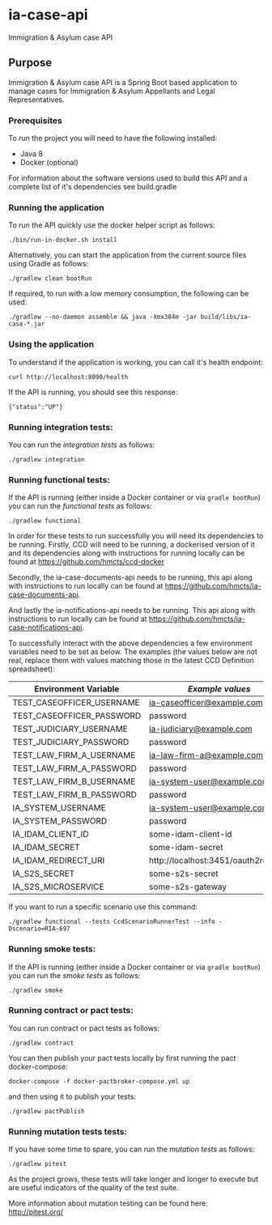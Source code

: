 # ia-case-api

Immigration &amp; Asylum case API

## Purpose

Immigration &amp; Asylum case API is a Spring Boot based application to manage cases for Immigration & Asylum Appellants and Legal Representatives.

### Prerequisites

To run the project you will need to have the following installed:

* Java 8
* Docker (optional)

For information about the software versions used to build this API and a complete list of it's dependencies see build.gradle

### Running the application

To run the API quickly use the docker helper script as follows:

```
./bin/run-in-docker.sh install
```


Alternatively, you can start the application from the current source files using Gradle as follows:

```
./gradlew clean bootRun
```

If required, to run with a low memory consumption, the following can be used:

```
./gradlew --no-daemon assemble && java -Xmx384m -jar build/libs/ia-case-*.jar
```

### Using the application

To understand if the application is working, you can call it's health endpoint:

```
curl http://localhost:8090/health
```

If the API is running, you should see this response:

```
{"status":"UP"}
```

### Running integration tests:


You can run the *integration tests* as follows:

```
./gradlew integration
```

### Running functional tests:

If the API is running (either inside a Docker container or via `gradle bootRun`) you can run the *functional tests* as follows:

```
./gradlew functional
```

In order for these tests to run successfully you will need its dependencies to be running.  Firstly, CCD will need to be running, a dockerised version of it and its dependencies along with instructions for running locally can be found at https://github.com/hmcts/ccd-docker

Secondly, the ia-case-documents-api needs to be running, this api along with instructions to run locally can be found at https://github.com/hmcts/ia-case-documents-api. 

And lastly the ia-notifications-api needs to be running.  This api along with instructions to run locally can be found at https://github.com/hmcts/ia-case-notifications-api.

To successfully interact with the above dependencies a few environment variables need to be set as below. The examples (the values below are not real, replace them with values matching those in the latest CCD Definition spreadsheet):

| Environment Variable | *Example values*  |
|----------------------|----------|
| TEST_CASEOFFICER_USERNAME  |  ia-caseofficer@example.com |
| TEST_CASEOFFICER_PASSWORD  |  password |
| TEST_JUDICIARY_USERNAME  |  ia-judiciary@example.com |
| TEST_JUDICIARY_PASSWORD  |  password |
| TEST_LAW_FIRM_A_USERNAME  |  ia-law-firm-a@example.com |
| TEST_LAW_FIRM_A_PASSWORD  |  password |
| TEST_LAW_FIRM_B_USERNAME  |  ia-system-user@example.com |
| TEST_LAW_FIRM_B_PASSWORD  |  password |
| IA_SYSTEM_USERNAME  |  ia-system-user@example.com |
| IA_SYSTEM_PASSWORD  |  password |
| IA_IDAM_CLIENT_ID  |  some-idam-client-id |
| IA_IDAM_SECRET  |  some-idam-secret |
| IA_IDAM_REDIRECT_URI  |  http://localhost:3451/oauth2redirect |
| IA_S2S_SECRET  |  some-s2s-secret |
| IA_S2S_MICROSERVICE  |  some-s2s-gateway |

If you want to run a specific scenario use this command:

```
./gradlew functional --tests CcdScenarioRunnerTest --info -Dscenario=RIA-697
```

### Running smoke tests:

If the API is running (either inside a Docker container or via `gradle bootRun`) you can run the *smoke tests* as follows:

```
./gradlew smoke
```

### Running contract or pact tests:

You can run contract or pact tests as follows:

```
./gradlew contract
```

You can then publish your pact tests locally by first running the pact docker-compose:

```
docker-compose -f docker-pactbroker-compose.yml up

```

and then using it to publish your tests:

```
./gradlew pactPublish
```


### Running mutation tests tests:

If you have some time to spare, you can run the *mutation tests* as follows:

```
./gradlew pitest
```

As the project grows, these tests will take longer and longer to execute but are useful indicators of the quality of the test suite.

More information about mutation testing can be found here:
http://pitest.org/ 

